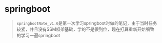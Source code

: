# springboot

> `springbootNote_v1.0`是第一次学习springboot时做的笔记，由于当时任务较紧，并且没有SSM框架基础，学的不是很到位，现在打算重新开始细致的学习一遍springboot